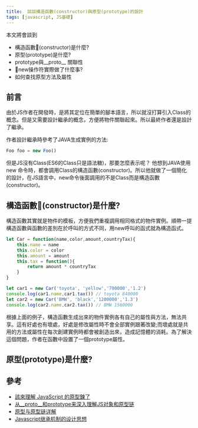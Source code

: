 ```yaml
---
title:  談談構造函數(constructor)與原型(prototype)的設計
tags: [javascript, JS基礎]
---
```


本文將會談到
- 構造函數(constructor)是什麼?
- 原型(prototype)是什麼?
- prototype與__proto__ 關聯性
- new操作符實際做了什麼事?
- 如何查找原型方法及屬性

## 前言
由於JS作者在開發時，是將其定位在簡單的腳本語言，所以就沒打算引入Class的概念。但是又需要設計繼承的概念，方便將物件關聯起來。所以最終作者還是設計了繼承。

作者設計繼承時參考了JAVA生成實例的方法:
```js
Foo foo = new Foo()
```
但是JS沒有Class(ES6的Class只是語法糖)，那要怎麼表示呢？ 他想到JAVA使用new 命令時，都會調用Class的構造函數(constructor)。所以他就做了一個簡化的設計，在JS語言中，new命令後面調用的不是Class而是構造函數(constructor)。

## 構造函數(constructor)是什麼?
構造函數其實就是物件的模板，方便我們重複調用相同格式的物件實例。順帶一提構造函數與函數的差別在於呼叫的方式不同，用new呼叫的函式就為構造函式。

```js
let Car = function(name,color,amount,countryTax){
    this.name = name
    this.color = color
    this.amount = amount
    this.tax = function(){
        return amount * countryTax
    }
}

let car1 = new Car('toyota', 'yellow','700000','1.2')
console.log(car1.name,car1.tax()) // toyota 840000
let car2 = new Car('BMW', 'black','1200000','1.3')
console.log(car2.name,car2.tax()) // BMW 1560000
```

根據上面的例子，構造函數生成出來的物件實例各有自己的屬性與方法，無法共享。這有好處也有壞處，好處是修改屬性時不會全部實例跟著改變;而壞處就是共用的方法或屬性在每次創建實例時都會被創造出來，造成記憶體的消耗。為了解決這個問題，作者在函數中設置了一個prototype屬性。

## 原型(prototype)是什麼?


## 參考
- [該來理解 JavaScript 的原型鍊了](https://blog.techbridge.cc/2017/04/22/javascript-prototype/)
- [从__proto__和prototype来深入理解JS对象和原型链](https://github.com/creeperyang/blog/issues/9)
- [原型与原型链详解](https://github.com/ljianshu/Blog/issues/18)
- [Javascript继承机制的设计思想](http://www.ruanyifeng.com/blog/2011/06/designing_ideas_of_inheritance_mechanism_in_javascript.html)